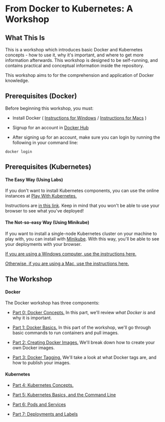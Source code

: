 # From Docker to Kubernetes: A Workshop

## What This Is

This is a workshop which introduces basic Docker and Kubernetes concepts - how to use it, why it's important, and where to get more information afterwards. This workshop is designed to be self-running, and contains practical and conceptual information inside the repository.

This workshop aims to for the comprehension and application of Docker knowledge.

## Prerequisites (Docker)

Before beginning this workshop, you must:

 - Install Docker ( [Instructions for Windows](https://docs.docker.com/v17.09/docker-for-windows/install/) / [Instructions for Macs](https://docs.docker.com/docker-for-mac/install/) )

 - Signup for an account in [Docker Hub](https://hub.docker.com/)

 - After signing up for an account, make sure you can login by running the following in your command line:

```
docker login
```

## Prerequisites (Kubernetes)

#### The Easy Way (Using Labs)

If you don't want to install Kubernetes components, you can use the online instances at [Play With Kubernetes.](https://labs.play-with-k8s.com/)

Instructions are [in this link](https://github.com/DevOps-Girls/from-docker-to-kubernetes/blob/master/Setup-with-Labs.md). Keep in mind that you won't be able to use your browser to see what you've deployed!


#### The Not-so-easy Way (Using Minikube)

If you want to install a single-node Kubernetes cluster on your machine to play with, you can install with [Minikube](https://kubernetes.io/docs/tasks/tools/install-minikube/). With this way, you'll be able to see your deployments with your browser. 

[If you are using a Windows computer, use the instructions here.](https://github.com/DevOps-Girls/from-docker-to-kubernetes/blob/master/Setup-with-Minikube-Windows.md)

[Otherwise, if you are using a Mac, use the instructions here.](https://github.com/DevOps-Girls/from-docker-to-kubernetes/blob/master/Setup-with-Minikube-Mac.md)

## The Workshop


#### Docker

The Docker workshop has three components:

 - [Part 0: Docker Concepts.](https://github.com/DevOps-Girls/from-docker-to-kubernetes/blob/master/0-Concepts.md) In this part, we'll review *what Docker is* and why it is important.

 - [Part 1: Docker Basics.](https://github.com/DevOps-Girls/from-docker-to-kubernetes/blob/master/1-Basics.md) In this part of the workshop, we'll go through basic commands to run containers and pull images. 

 - [Part 2: Creating Docker Images.](https://github.com/DevOps-Girls/from-docker-to-kubernetes/blob/master/2-Images.md) We'll break down how to create your own Docker images.

 - [Part 3: Docker Tagging.](https://github.com/DevOps-Girls/from-docker-to-kubernetes/blob/master/3-Tags-and-Push.md) We'll take a look at what Docker tags are, and how to publish your images.


#### Kubernetes

 - [Part 4: Kubernetes Concepts.](https://github.com/DevOps-Girls/from-docker-to-kubernetes/blob/master/4-K8S-Concepts.md)

 - [Part 5: Kubernetes Basics, and the Command Line](https://github.com/DevOps-Girls/from-docker-to-kubernetes/blob/master/5-Kubernetes-Basics.md)

 - [Part 6: Pods and Services](https://github.com/DevOps-Girls/from-docker-to-kubernetes/blob/master/6-Pods-and-Services.md)

 - [Part 7: Deployments and Labels](https://github.com/DevOps-Girls/from-docker-to-kubernetes/blob/master/7-Deployments-and-Labels.md)
